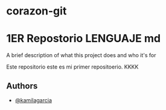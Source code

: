 # corazon-git
# 1ER  Repostorio LENGUAJE md

A brief description of what this project does and who it's for

Este repositorio este es mi primer repositoerio. KKKK

## Authors

- [@kamilagarcia](https://www.github.com/octokatherine)
